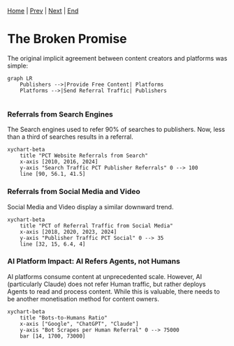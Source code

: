 [Home](slide-01-title.md) | [Prev](slide-03-value-exchange-models.md) | [Next](slide-05-content-creator-choices.md) | [End](slide-16-appendix-research.md)

# The Broken Promise

The original implicit agreement between content creators and platforms was simple:

```mermaid
graph LR
    Publishers -->|Provide Free Content| Platforms
    Platforms -->|Send Referral Traffic| Publishers
    
```

### Referrals from Search Engines

The Search engines used to refer 90% of searches to publishers.  Now, less than a third of searches results in a referral.

```mermaid
xychart-beta
    title "PCT Website Referrals from Search"
    x-axis [2010, 2016, 2024]
    y-axis "Search Traffic PCT Publisher Referrals" 0 --> 100
    line [90, 56.1, 41.5]
```

### Referrals from Social Media and Video

Social Media and Video display a similar downward trend.

```mermaid
xychart-beta
    title "PCT of Referral Traffic from Social Media"
    x-axis [2018, 2020, 2023, 2024]
    y-axis "Publisher Traffic PCT Social" 0 --> 35
    line [32, 15, 6.4, 4]
```

### AI Platform Impact: AI Refers Agents, not Humans

AI platforms consume content at unprecedented scale.  However, AI (particularly Claude) does not refer Human traffic, but rather deploys Agents to read and process content. While this is valuable, there needs to be another monetisation method for content owners.

```mermaid
xychart-beta
    title "Bots-to-Humans Ratio"
    x-axis ["Google", "ChatGPT", "Claude"]
    y-axis "Bot Scrapes per Human Referral" 0 --> 75000
    bar [14, 1700, 73000]
```
